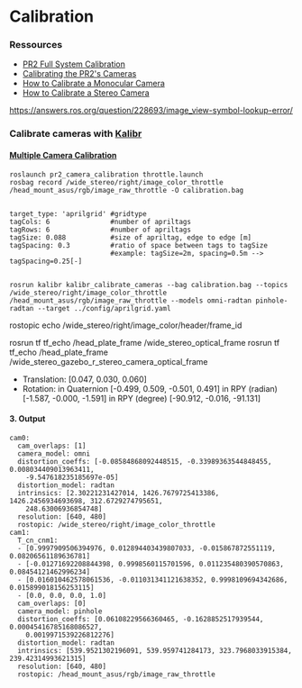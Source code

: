 # Calibration

### Ressources
- [PR2 Full System Calibration](http://wiki.ros.org/pr2_calibration/Tutorials/Calibrating%20the%20PR2)
- [Calibrating the PR2's Cameras](http://wiki.ros.org/pr2_calibration/Tutorials/Calibrating%20the%20PR2's%20Cameras)
- [How to Calibrate a Monocular Camera](http://wiki.ros.org/camera_calibration/Tutorials/MonocularCalibration)
- [How to Calibrate a Stereo Camera](http://wiki.ros.org/camera_calibration/Tutorials/StereoCalibration)

https://answers.ros.org/question/228693/image_view-symbol-lookup-error/

### Calibrate cameras with [Kalibr](https://github.com/ethz-asl/kalibr/wiki)

#### [Multiple Camera Calibration](https://github.com/ethz-asl/kalibr/wiki/multiple-camera-calibration)
````
roslaunch pr2_camera_calibration throttle.launch
rosbag record /wide_stereo/right/image_color_throttle /head_mount_asus/rgb/image_raw_throttle -O calibration.bag


target_type: 'aprilgrid' #gridtype
tagCols: 6               #number of apriltags
tagRows: 6               #number of apriltags
tagSize: 0.088           #size of apriltag, edge to edge [m]
tagSpacing: 0.3          #ratio of space between tags to tagSize
                         #example: tagSize=2m, spacing=0.5m --> tagSpacing=0.25[-]


rosrun kalibr kalibr_calibrate_cameras --bag calibration.bag --topics /wide_stereo/right/image_color_throttle /head_mount_asus/rgb/image_raw_throttle --models omni-radtan pinhole-radtan --target ../config/aprilgrid.yaml
````

rostopic echo /wide_stereo/right/image_color/header/frame_id

rosrun tf tf_echo /head_plate_frame /wide_stereo_optical_frame
rosrun tf tf_echo /head_plate_frame /wide_stereo_gazebo_r_stereo_camera_optical_frame

- Translation: [0.047, 0.030, 0.060]
- Rotation: in Quaternion [-0.499, 0.509, -0.501, 0.491]
            in RPY (radian) [-1.587, -0.000, -1.591]
            in RPY (degree) [-90.912, -0.016, -91.131]

#### 3. Output
````
cam0:
  cam_overlaps: [1]
  camera_model: omni
  distortion_coeffs: [-0.08584868092448515, -0.33989363544848455, 0.008034409013963411,
    -9.547618235185697e-05]
  distortion_model: radtan
  intrinsics: [2.30221231427014, 1426.7679725413386, 1426.2456934693698, 312.6729274795651,
    248.63006936854748]
  resolution: [640, 480]
  rostopic: /wide_stereo/right/image_color_throttle
cam1:
  T_cn_cnm1:
  - [0.9997909506394976, 0.012894403439807033, -0.015867872551119, 0.08206561189636781]
  - [-0.01271692208844398, 0.9998560115701596, 0.011235480390570863, 0.08454121462996234]
  - [0.016010462578061536, -0.011031341121638352, 0.9998109694342686, 0.015899018156253115]
  - [0.0, 0.0, 0.0, 1.0]
  cam_overlaps: [0]
  camera_model: pinhole
  distortion_coeffs: [0.06108229566360465, -0.1628852517939544, 0.00045416785168086527,
    0.0019971539226812276]
  distortion_model: radtan
  intrinsics: [539.9521302196091, 539.959741284173, 323.7968033915384, 239.42314993621315]
  resolution: [640, 480]
  rostopic: /head_mount_asus/rgb/image_raw_throttle


````
